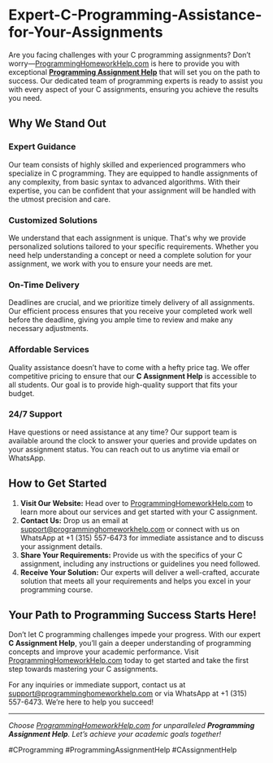 # Expert-C-Programming-Assistance-for-Your-Assignments

Are you facing challenges with your C programming assignments? Don’t worry—[ProgrammingHomeworkHelp.com](http://programminghomeworkhelp.com) is here to provide you with exceptional **[Programming Assignment Help](https://www.programminghomeworkhelp.com/)** that will set you on the path to success. Our dedicated team of programming experts is ready to assist you with every aspect of your C assignments, ensuring you achieve the results you need.

## Why We Stand Out

### **Expert Guidance**
Our team consists of highly skilled and experienced programmers who specialize in C programming. They are equipped to handle assignments of any complexity, from basic syntax to advanced algorithms. With their expertise, you can be confident that your assignment will be handled with the utmost precision and care.

### **Customized Solutions**
We understand that each assignment is unique. That's why we provide personalized solutions tailored to your specific requirements. Whether you need help understanding a concept or need a complete solution for your assignment, we work with you to ensure your needs are met.

### **On-Time Delivery**
Deadlines are crucial, and we prioritize timely delivery of all assignments. Our efficient process ensures that you receive your completed work well before the deadline, giving you ample time to review and make any necessary adjustments.

### **Affordable Services**
Quality assistance doesn’t have to come with a hefty price tag. We offer competitive pricing to ensure that our **C Assignment Help** is accessible to all students. Our goal is to provide high-quality support that fits your budget.

### **24/7 Support**
Have questions or need assistance at any time? Our support team is available around the clock to answer your queries and provide updates on your assignment status. You can reach out to us anytime via email or WhatsApp.

## How to Get Started

1. **Visit Our Website:** Head over to [ProgrammingHomeworkHelp.com](http://programminghomeworkhelp.com) to learn more about our services and get started with your C assignment.
2. **Contact Us:** Drop us an email at [support@programminghomeworkhelp.com](mailto:support@programminghomeworkhelp.com) or connect with us on WhatsApp at +1 (315) 557-6473 for immediate assistance and to discuss your assignment details.
3. **Share Your Requirements:** Provide us with the specifics of your C assignment, including any instructions or guidelines you need followed.
4. **Receive Your Solution:** Our experts will deliver a well-crafted, accurate solution that meets all your requirements and helps you excel in your programming course.

## Your Path to Programming Success Starts Here!

Don’t let C programming challenges impede your progress. With our expert **C Assignment Help**, you’ll gain a deeper understanding of programming concepts and improve your academic performance. Visit [ProgrammingHomeworkHelp.com](http://programminghomeworkhelp.com) today to get started and take the first step towards mastering your C assignments.

For any inquiries or immediate support, contact us at [support@programminghomeworkhelp.com](mailto:support@programminghomeworkhelp.com) or via WhatsApp at +1 (315) 557-6473. We’re here to help you succeed!

---

*Choose [ProgrammingHomeworkHelp.com](http://programminghomeworkhelp.com) for unparalleled **Programming Assignment Help**. Let’s achieve your academic goals together!*

#CProgramming #ProgrammingAssignmentHelp #CAssignmentHelp
